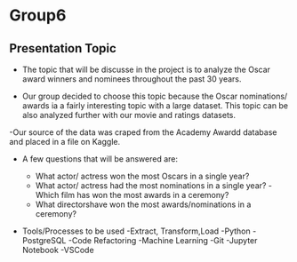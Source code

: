 # Group6
## Presentation Topic

- The topic that will be discusse in the project is to analyze the Oscar award winners and nominees throughout the past 30 years. 

- Our group decided to choose this topic because the Oscar nominations/ awards ia a fairly interesting topic with a large dataset. This topic can be also analyzed further with our movie and ratings datasets.

-Our source of the data was  craped from the Academy Awardd database and placed in a file on Kaggle. 

- A few questions that will be answered are:
	- What actor/ actress won the most Oscars in a single year?
	- What actor/ actress had the most nominations in a single year?
	-Which film has won the most awards in a ceremony?
	- What directorshave won the most awards/nominations in a ceremony?

- Tools/Processes to be used
	-Extract, Transform,Load
	-Python
	-PostgreSQL
	-Code Refactoring
	-Machine Learning
	-Git
	-Jupyter Notebook
	-VSCode 
